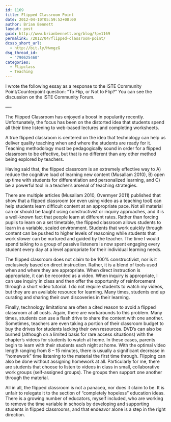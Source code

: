 ```yaml
---
id: 1169
title: Flipped Classroom Point
date: 2012-04-10T05:59:52+00:00
author: Brian Bennett
layout: post
guid: http://www.brianbennett.org/blog/?p=1169
permalink: /2012/04/flipped-classroom-point/
dcssb_short_url:
  - http://bit.ly/HwngzG
dsq_thread_id:
  - "790625460"
categories:
  - Flipclass
  - Teaching
---
```

I wrote the following essay as a response to the ISTE Community Point/Counterpoint question: &#8220;To Flip, or Not to Flip?&#8221; You can see the discussion on the ISTE Community Forum.

&#8212;-

The Flipped Classroom has enjoyed a boost in popularity recently. Unfortunately, the focus has been on the distorted idea that students spend all their time listening to web-based lectures and completing worksheets.

A true flipped classroom is centered on the idea that technology can help us deliver quality teaching when and where the students are ready for it. Teaching methodology must be pedagogically sound in order for a flipped classroom to be effective, but that is no different than any other method being explored by teachers.

Having said that, the flipped classroom is an extremely effective way to A) reduce the cognitive load of learning new content (Musallam 2010), B) open up time with students for differentiation and personalized learning, and C) be a powerful tool in a teacher’s arsenal of teaching strategies. 

There are multiple articles (Musallam 2010, Overmyer 2011) published that show that a flipped classroom (or even using video as a teaching tool) can help students learn difficult content at an appropriate pace. Not all material can or should be taught using constructivist or inquiry approaches, and it is a well-known fact that people learn at different rates. Rather than forcing pupils to learn on a set timetable, the flipped classroom allows students to learn in a variable, scaled environment. Students that work quickly through content can be pushed to higher levels of reasoning while students that work slower can be nurtured and guided by the teacher. The time I would spend talking to a group of passive listeners is now spent engaging every student every day at a level appropriate for their individual learning needs.

The flipped classroom does not claim to be 100% constructivist, nor is it exclusively based on direct instruction. Rather, it is a blend of tools used when and where they are appropriate. When direct instruction is appropriate, it can be recorded as a video. When inquiry is appropriate, I can use inquiry in class and then offer the opportunity of reinforcement through a short video tutorial. I do not require students to watch my videos, but they are an available resource for learning. Many times, students end up curating and sharing their own discoveries in their learning.

Finally, technology limitations are often a cited reason to avoid a flipped classroom at all costs. Again, there are workarounds to this problem. Many times, students can use a flash drive to share the content with one another. Sometimes, teachers are even taking a portion of their classroom budget to buy the drives for students lacking their own resources. DVD’s can also be burned (although on a limited basis for rare access situations) with the chapter’s videos for students to watch at home. In these cases, parents begin to learn with their students each night at home. With the optimal video length ranging from 8 &#8211; 15 minutes, there is usually a significant decrease in “homework” time listening to the material the first time through. Flipping can also be done without assigning homework at all. Particularly for me, there are students that choose to listen to videos in class in small, collaborative work groups (self-assigned groups). The groups then support one another through the material.

All in all, the flipped classroom is not a panacea, nor does it claim to be. It is unfair to relegate it to the section of “completely hopeless” education ideas. There is a growing number of educators, myself included, who are working to remove the time variable in schools by developing and supporting students in flipped classrooms, and that endeavor alone is a step in the right direction.
